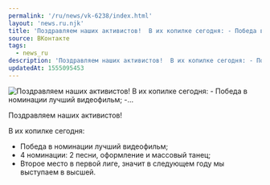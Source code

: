 ```yaml
---
permalink: '/ru/news/vk-6238/index.html'
layout: 'news.ru.njk'
title: 'Поздравляем наших активистов!  В их копилке сегодня: - Победа в номинации лучший видеофильм; -'
source: ВКонтакте
tags:
  - news_ru
description: 'Поздравляем наших активистов!  В их копилке сегодня: - Победа в номинации лучший видеофильм; -…'
updatedAt: 1555095453
---
```

![Поздравляем наших активистов!  В их копилке сегодня: - Победа в номинации лучший видеофильм; -…](https://sun9-49.userapi.com/impf/c849424/v849424441/16733c/Z_hYttMEPrc.jpg?size=640x800&quality=96&proxy=1&sign=1407c26c704346c978aeae6325dd660e&c_uniq_tag=ORfYBaaP534fEa3in4u-HiA2pnM0vgVB1pTOYcyJ3Iw&type=album)

Поздравляем наших активистов!

В их копилке сегодня:
- Победа в номинации лучший видеофильм;
- 4 номинации: 2 песни, оформление и массовый танец;
- Второе место в первой лиге, значит в следующем году мы выступаем в высшей.
